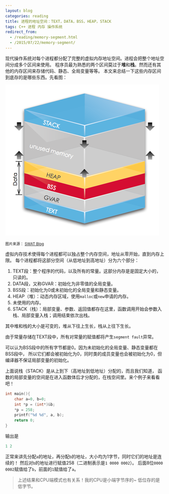 ```yaml
---
layout: blog
categories: reading
title: 进程的地址空间：TEXT，DATA，BSS，HEAP，STACK
tags: C++ 进程 内存 操作系统 
redirect_from:
  - /reading/memory-segment.html
  - /2015/07/22/memory-segment/
---
```


现代操作系统对每个进程都分配了完整的虚拟内存地址空间。进程会把整个地址空间分成多个区间来使用。
程序员最为熟悉的两个区间莫过于**堆**和**栈**。然而还有其他的内存区间来存储代码、静态、全局变量等等。
本文来总结一下这些内存区间到底存的是哪些东西。先看图：

<div class="float: left; max-width: 350px;">

<img src="/assets/img/blog/memory.png" alt="@2x">

<small>图片来源：
  <a href="http://www.sw-at.com/blog/2011/03/23/where-does-code-execute-process-address-space-code-gvar-bss-heap-stack/">SWAT Blog</a>
</small>

</div>

<!--more-->

虚拟内存技术使得每个进程都可以独占整个内存空间，地址从零开始，直到内存上限。
每个进程都将这部分空间（从低地址到高地址）分为六个部分：

1. TEXT段：整个程序的代码，以及所有的常量。这部分内存是是固定大小的，只读的。
2. DATA段，又称GVAR：初始化为非零值的全局变量。
3. BSS段：初始化为0或未初始化的全局变量和静态变量。
4. HEAP（堆）：动态内存区域，使用`malloc`或`new`申请的内存。
5. 未使用的内存。
6. STACK（栈）：局部变量、参数、返回值都存在这里，函数调用开始会参数入栈、局部变量入栈；调用结束依次出栈。

其中堆和栈的大小是可变的，堆从下往上生长，栈从上往下生长。

由于常量存储在TEXT段中，所有对常量的赋值都将产生`segment fault`异常。

可以认为BSS段中的所有字节都是0。因为未初始化的全局变量、静态变量都在BSS段中，
所以它们都会被初始化为0，同时类的成员变量也会被初始化为0，但编译器不保证局部变量的初始化。

上面说栈（STACK）是从上到下（高地址到低地址）分配的，而且我们知道，
函数的局部变量的空间是在进入函数体后才分配的，在栈空间里。来个例子来看看吧！

```cpp
int main(){
    char a=0, b=0;
    int *p = (int*)&b;
    *p = 258;
    printf("%d %d", a, b);
    return 0;
}
```

输出是

```cpp
1 2
```

正常来讲先分配`a`的地址，再分配`b`的地址，大小均为1字节，同时它们的地址是连续的！
然后对`b`的地址进行赋值258（二进制表示是`1 0000 0002`）。
后面8位`0000 0002`赋值给了`b`，前面的`1`赋值给了`a`。

> 上述结果和CPU端模式也有关系！我的CPU是小端字节序的~ 低位存的是低字节。
